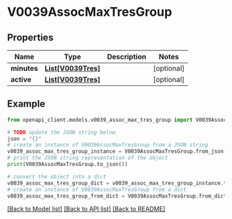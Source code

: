 # V0039AssocMaxTresGroup


## Properties

Name | Type | Description | Notes
------------ | ------------- | ------------- | -------------
**minutes** | [**List[V0039Tres]**](V0039Tres.md) |  | [optional] 
**active** | [**List[V0039Tres]**](V0039Tres.md) |  | [optional] 

## Example

```python
from openapi_client.models.v0039_assoc_max_tres_group import V0039AssocMaxTresGroup

# TODO update the JSON string below
json = "{}"
# create an instance of V0039AssocMaxTresGroup from a JSON string
v0039_assoc_max_tres_group_instance = V0039AssocMaxTresGroup.from_json(json)
# print the JSON string representation of the object
print(V0039AssocMaxTresGroup.to_json())

# convert the object into a dict
v0039_assoc_max_tres_group_dict = v0039_assoc_max_tres_group_instance.to_dict()
# create an instance of V0039AssocMaxTresGroup from a dict
v0039_assoc_max_tres_group_from_dict = V0039AssocMaxTresGroup.from_dict(v0039_assoc_max_tres_group_dict)
```
[[Back to Model list]](../README.md#documentation-for-models) [[Back to API list]](../README.md#documentation-for-api-endpoints) [[Back to README]](../README.md)


